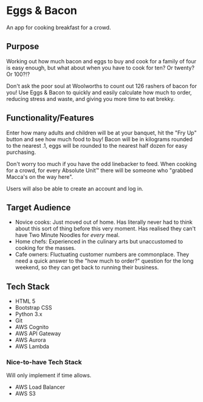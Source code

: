 # Eggs & Bacon
An app for cooking breakfast for a crowd.

## Purpose
<!-- When recently preparing for a big family reunion, I had to organise breakfast for 24 people, and needed to calculate how much bacon we would need. 24 people x3 rashers each is 72. Easy enough. But the Deli Associate at Woolworths would not appreciate having to count out 72 rashers of bacon. -->
Working out how much bacon and eggs to buy and cook for a family of four is easy enough, but what about when you have to cook for ten? Or twenty? Or 100?!?

Don't ask the poor soul at Woolworths to count out 126 rashers of bacon for you! Use Eggs & Bacon to quickly and easily calculate how much to order, reducing stress and waste, and giving you more time to eat brekky.

## Functionality/Features
Enter how many adults and children will be at your banquet, hit the "Fry Up" button and see how much food to buy! Bacon will be in kilograms rounded to the nearest .1, eggs will be rounded to the nearest half dozen for easy purchasing.

Don't worry too much if you have the odd linebacker to feed. When cooking for a crowd, for every Absolute Unit™ there will be someone who "grabbed Macca's on the way here".

Users will also be able to create an account and log in.

## Target Audience
* Novice cooks: Just moved out of home. Has literally never had to think about this sort of thing before this very moment. Has realised they can't have Two Minute Noodles for *every* meal.
* Home chefs: Experienced in the culinary arts but unaccustomed to cooking for the masses.
* Cafe owners: Fluctuating customer numbers are commonplace. They need a quick answer to the "how much to order?" question for the long weekend, so they can get back to running their business.

## Tech Stack

* HTML 5
* Bootstrap CSS
* Python 3.x
* Git
* AWS Cognito
* AWS API Gateway
* AWS Aurora
* AWS Lambda

### Nice-to-have Tech Stack
Will only implement if time allows.
* AWS Load Balancer
* AWS S3
